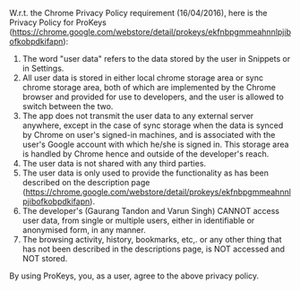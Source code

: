 W.r.t. the Chrome Privacy Policy requirement (16/04/2016), here is the Privacy Policy for ProKeys (https://chrome.google.com/webstore/detail/prokeys/ekfnbpgmmeahnnlpjibofkobpdkifapn):

1. The word "user data" refers to the data stored by the user in Snippets or in Settings.
2. All user data is stored in either local chrome storage area or sync chrome storage area, both of which are implemented by the Chrome browser and provided for use to developers, and the user is allowed to switch between the two.
3. The app does not transmit the user data to any external server anywhere, except in the case of sync storage when the data is synced by Chrome on user's signed-in machines, and is associated with the user's Google account with which he/she is signed in. This storage area is handled by Chrome hence and outside of the developer's reach.
4. The user data is not shared with any third parties.
5. The user data is only used to provide the functionality as has been described on the description page (https://chrome.google.com/webstore/detail/prokeys/ekfnbpgmmeahnnlpjibofkobpdkifapn).
6. The developer's (Gaurang Tandon and Varun Singh) CANNOT access user data, from single or multiple users, either in identifiable or  anonymised form, in any manner.
7. The browsing activity, history, bookmarks, etc,. or any other thing that has not been described in the descriptions page, is NOT accessed and NOT stored.

By using ProKeys, you, as a user, agree to the above privacy policy.
